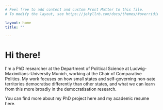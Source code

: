 ```yaml
---
# Feel free to add content and custom Front Matter to this file.
# To modify the layout, see https://jekyllrb.com/docs/themes/#overriding-theme-defaults

layout: home
title: ""

---
```

# Hi there!

I'm a PhD researcher at the Department of Political Science at Ludwig-Maximilians-University Munich, working at the Chair of Comparative Politics. My work focuses on how small states and self-governing non-sate territories democratise differently than other states, and what we can learn from this more broadly in the democratisation research.

You can find more about my PhD project here and my academic resume here.